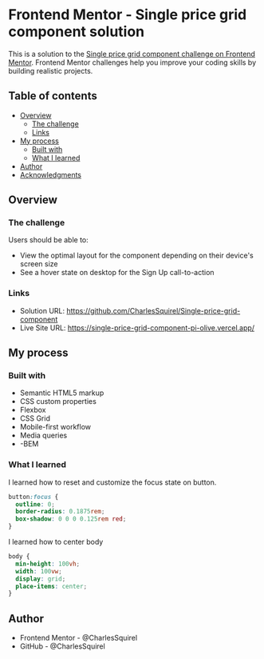 # Frontend Mentor - Single price grid component solution

This is a solution to the [Single price grid component challenge on Frontend Mentor](https://www.frontendmentor.io/challenges/single-price-grid-component-5ce41129d0ff452fec5abbbc). Frontend Mentor challenges help you improve your coding skills by building realistic projects. 

## Table of contents

- [Overview](#overview)
  - [The challenge](#the-challenge)
  - [Links](#links)
- [My process](#my-process)
  - [Built with](#built-with)
  - [What I learned](#what-i-learned)
- [Author](#author)
- [Acknowledgments](#acknowledgments)

## Overview

### The challenge

Users should be able to:

- View the optimal layout for the component depending on their device's screen size
- See a hover state on desktop for the Sign Up call-to-action

### Links

- Solution URL: https://github.com/CharlesSquirel/Single-price-grid-component
- Live Site URL: https://single-price-grid-component-pi-olive.vercel.app/

## My process

### Built with

- Semantic HTML5 markup
- CSS custom properties
- Flexbox
- CSS Grid
- Mobile-first workflow
- Media queries
- -BEM

### What I learned

I learned how to reset and customize the focus state on button. 
```css
button:focus {
  outline: 0;
  border-radius: 0.1875rem;
  box-shadow: 0 0 0 0.125rem red;
}
```

I learned how to center body
```css
body {
  min-height: 100vh;
  width: 100vw;
  display: grid;
  place-items: center;
}
```

## Author

- Frontend Mentor - @CharlesSquirel
- GitHub - @CharlesSquirel
